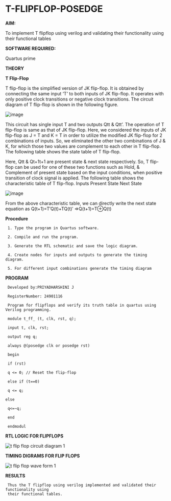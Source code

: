 # T-FLIPFLOP-POSEDGE

**AIM:**

To implement  T flipflop using verilog and validating their functionality using their functional tables

**SOFTWARE REQUIRED:**

Quartus prime

**THEORY**

**T Flip-Flop**

T flip-flop is the simplified version of JK flip-flop. It is obtained by connecting the same input ‘T’ to both inputs of JK flip-flop. It operates with only positive clock transitions or negative clock transitions. The circuit diagram of T flip-flop is shown in the following figure.

![image](https://github.com/naavaneetha/T-FLIPFLOP-POSEDGE/assets/154305477/458a68fe-2d08-4a9d-ac4f-7ae0480ce0bd)

 
This circuit has single input T and two outputs Qtt & Qtt’. The operation of T flip-flop is same as that of JK flip-flop. Here, we considered the inputs of JK flip-flop as J = T and K = T in order to utilize the modified JK flip-flop for 2 combinations of inputs. So, we eliminated the other two combinations of J & K, for which those two values are complement to each other in T flip-flop. The following table shows the state table of T flip-flop.

Here, Qtt & Qt+1t+1 are present state & next state respectively. So, T flip-flop can be used for one of these two functions such as Hold, & Complement of present state based on the input conditions, when positive transition of clock signal is applied. The following table shows the characteristic table of T flip-flop. Inputs Present State Next State

![image](https://github.com/naavaneetha/T-FLIPFLOP-POSEDGE/assets/154305477/cdd7fb32-539f-4b66-bb8d-f305a153c886)

 
From the above characteristic table, we can directly write the next state equation as Q(t+1)=T′Q(t)+TQ(t)′ ⇒Q(t+1)=T⊕Q(t)

**Procedure**
```
 1. Type the program in Quartus software.

 2. Compile and run the program.

 3. Generate the RTL schematic and save the logic diagram.

 4. Create nodes for inputs and outputs to generate the timing diagram.

 5. For different input combinations generate the timing diagram

```

**PROGRAM**
```
 Developed by:PRIYADHARSHINI J
 
 RegisterNumber: 24901116

```
```
 Program for flipflops and verify its truth table in quartus using Verilog programming.

 module t_ff_ (t, clk, rst, q);

 input t, clk, rst;

 output reg q;

 always @(posedge clk or posedge rst)

 begin

 if (rst)

 q <= 0; // Reset the flip-flop

 else if (t==0)

 q <= q;

else

 q<=~q;

 end

 endmodul

```

**RTL LOGIC FOR FLIPFLOPS**

![t flip flop circuit diagram 1](https://github.com/user-attachments/assets/ab4463c1-5a62-4bcb-902b-0b5665ee7e73)




**TIMING DIGRAMS FOR FLIP FLOPS**

![t flip flop wave form 1](https://github.com/user-attachments/assets/9da702c8-b01a-4aa3-910c-729c2f5aa5a6)


**RESULTS**
```
 Thus the T flipflop using verilog implemented and validated their functionality using
 their functional tables.
```
